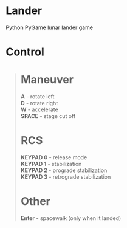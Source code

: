 # Lander
Python PyGame lunar lander game


# Control
> # Maneuver
> **A** - rotate left  
> **D** - rotate right  
> **W** - accelerate  
> **SPACE** - stage cut off  
> # RCS
> **KEYPAD 0** - release mode  
> **KEYPAD 1** - stabilization  
> **KEYPAD 2** - prograde stabilization  
> **KEYPAD 3** - retrograde stabilization  
> # Other
> **Enter** - spacewalk (only when it landed)
